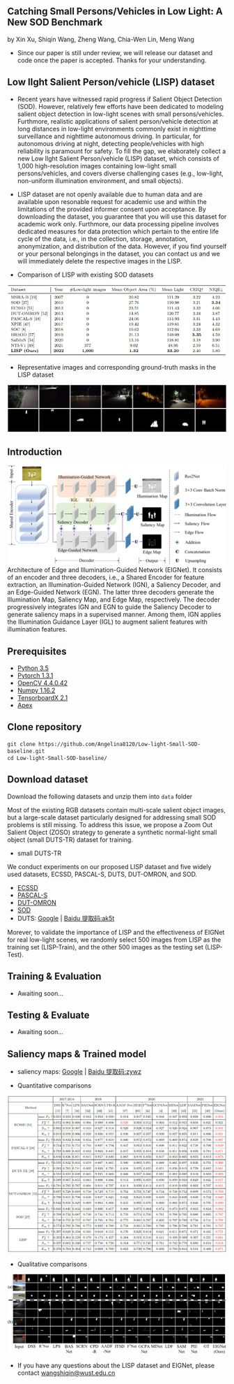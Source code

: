## Catching Small Persons/Vehicles in Low Light: A New SOD Benchmark
by Xin Xu, Shiqin Wang, Zheng Wang, Chia-Wen Lin, Meng Wang

- Since our paper is still under review, we will release our dataset and code once the paper is accepted. Thanks for your understanding.

## Low lIght Salient Person/vehicle (LISP) dataset
- Recent years have witnessed rapid progress if Salient Object Detection (SOD). However, relatively few efforts have been dedicated to modeling salient object detection in low-light scenes with small persons/vehicles. Furthmore, realistic applications of salient person/vehicle detection at long distances in low-light environments commonly exist in nighttime surveillance and nighttime autonomous driving. In particular, for autonomous driving at night, detecting people/vehicles with high reliability is paramount for safety. To fill the gap, we elaborately collect a new Low lIght Salient Person/vehicle (LISP) dataset, which consists of 1,000 high-resolution images containing low-light small persons/vehicles, and covers diverse challenging cases (e.g., low-light, non-uniform illumination environment, and small objects).

- LISP dataset are not openly available due to human data and are available upon resonable request for academic use and within the limitations of the provided informer consent upon acceptance. By downloading the dataset, you guarantee that you will use this dataset for academic work only. Furthmore, our data processing pipeline involves dedicated measures for data protection which pertain to the entire life cycle of the data, i.e., in the collection, storage, annotation, anonymization, and distribution of the data. However, if you find yourself or your personal belongings in the dataset, you can contact us and we will immediately delete the respective images in the LISP.

- Comparison of LISP with existing SOD datasets 

![comparison](./fig/comparison.png)

- Representative images and corresponding ground-truth masks in the LISP dataset

![representative](./fig/representative.png)

## Introduction
![framework](./fig/framework.png) Architecture of Edge and Illumination-Guided Network (EIGNet). It consists of an encoder and three decoders, i.e., a Shared Encoder for feature extraction, an Illumination-Guided Network (IGN), a Saliency Decoder, and an Edge-Guided Network (EGN). The latter three decoders generate the Illumination Map, Saliency Map, and Edge Map, respectively. The decoder progressively integrates IGN and EGN to guide the Saliency Decoder to generate saliency maps in a supervised manner. Among them, IGN applies the Illumination Guidance Layer (IGL) to augment salient features with illumination features.

## Prerequisites
- [Python 3.5](https://www.python.org/)
- [Pytorch 1.3.1](http://pytorch.org/)
- [OpenCV 4.4.0.42](https://opencv.org/)
- [Numpy 1.16.2](https://numpy.org/)
- [TensorboardX 2.1](https://github.com/lanpa/tensorboardX)
- [Apex](https://github.com/NVIDIA/apex)


## Clone repository
```shell
git clone https://github.com/Angelina8120/Low-light-Small-SOD-baseline.git
cd Low-light-Small-SOD-baseline/
```

## Download dataset
Download the following datasets and unzip them into `data` folder

Most of the existing RGB datasets contain multi-scale salient object images, but a large-scale dataset particularly designed for addressing small SOD problems is still missing. To address this issue, we propose a Zoom Out Salient Object (ZOSO) strategy to generate a synthetic normal-light small object (small DUTS-TR) dataset for training.
- small DUTS-TR 

We conduct experiments on our proposed LISP dataset and five widely used datasets, ECSSD, PASCAL-S, DUTS, DUT-OMRON, and SOD.
- [ECSSD](http://www.cse.cuhk.edu.hk/leojia/projects/hsaliency/dataset.html)
- [PASCAL-S](http://cbi.gatech.edu/salobj/)
- [DUT-OMRON](http://saliencydetection.net/dut-omron/)
- [SOD](https://elderlab.yorku.ca/SOD/SOD.zip)
- DUTS: [Google](https://drive.google.com/file/d/1ivK2BCJN8B9UkX_Psf4WF5UcCyxFsTi3/view?usp=sharing) | [Baidu 提取码:ak5t](https://pan.baidu.com/s/1l5UIQYVNRDAX9qg-T09R-g)

Morever, to validate the importance of LISP and the effectiveness of EIGNet for real low-light scenes, we randomly select 500 images from LISP as the training set (LISP-Train), and the other 500 images as the testing set (LISP-Test).

## Training & Evaluation
- Awaiting soon...

## Testing & Evaluate
- Awaiting soon...

## Saliency maps & Trained model
- saliency maps: [Google](https://drive.google.com/file/d/1TXnacKmau7EKoO0Q-_M4Gvnu3BpqCzuJ/view?usp=sharing) | [Baidu 提取码:zywz](https://pan.baidu.com/s/1FWQDvzfcHairkLyqTNdYMQ)

- Quantitative comparisons 

![performace](./fig/table.png)

- Qualitative comparisons 

![sample](./fig/visual.png)

- If you have any questions about the LISP dataset and EIGNet, please contact wangshiqin@wust.edu.cn


